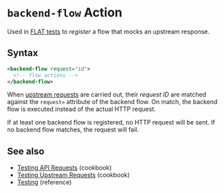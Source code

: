 # `backend-flow` Action

Used in [FLAT tests](/reference/testing/README.md) to _register_ a flow that mocks an upstream response.

## Syntax

```xml
<backend-flow request="id">
  <!-- flow actions -->
</backend-flow>
```

When [upstream requests](/reference/actions/request.md) are carried out, their _request ID_ are matched against the `request=` attribute of the backend flow. On match, the backend flow is executed instead of the actual HTTP request.

If at least one backend flow is registered, no HTTP request will be sent. If no backend flow matches, the request will fail.

## See also

* [Testing API Requests](/cookbook/test-api-request.md) (cookbook)
* [Testing Upstream Requests](/cookbook/test-backend.md) (cookbook)
* [Testing](/reference/testing/README.md) (reference)
